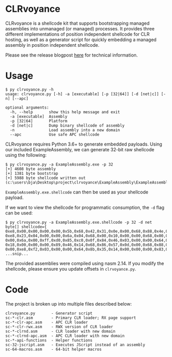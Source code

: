 # CLRvoyance

CLRvoyance is a shellcode kit that supports bootstrapping managed assemblies into unmanaged (or managed) processes. It provides three different implementations of position independent shellcode for CLR hosting, as well as a generator script for quickly embedding a managed assembly in position independent shellcode.

Please see the release blogpost [here](https://www.accenture.com/us-en/blogs/cyber-defense/clrvoyance-loading-managed-code-into-unmanaged-processes) for technical information.

# Usage

```
$ py clrvoyance.py -h
usage: clrvoyance.py [-h] -a [executable] [-p [32|64]] [-d [net|c]] [-n] [--apc]

optional arguments:
  -h, --help       show this help message and exit
  -a [executable]  Assembly
  -p [32|64]       Platform
  -d [net|c]       Dump binary shellcode of assembly
  -n               Load assembly into a new domain
  --apc            Use safe APC shellcode
```

CLRvoyance requires Python 3.6+ to generate embedded payloads. Using our included ExampleAssembly, we can generate 32-bit raw shellcode using the following:

```
$ py clrvoyance.py -a ExampleAssembly.exe -p 32
[+] 4608 byte assembly
[+] 1381 byte bootstrap
[+] 5988 byte shellcode written out (c:\users\bja\Desktop\project\clrvoyance\ExampleAssembly\ExampleAssembly\bin\Debug\ExampleAssembly.exe.shellcode)
```

`ExampleAssembly.exe.shellcode` can then be used as your shellcode payload.

If we want to view the shellcode for programmatic consumption, the `-d` flag can be used:

```
$ py clrvoyance.py -a ExampleAssembly.exe.shellcode -p 32 -d net
byte[] shellcode={
0xe8,0x00,0x00,0x00,0x00,0x5b,0x68,0x42,0x31,0x0e,0x00,0x68,0x88,0x4e,0x0d,0x00,
0xe8,0x23,0x04,0x00,0x00,0x6a,0x04,0x68,0x00,0x10,0x00,0x00,0x68,0x00,0x03,0x00,
0x00,0x6a,0x00,0xff,0xd0,0x85,0xc0,0x0f,0x84,0x46,0x03,0x00,0x00,0x64,0x8b,0x35,
0x18,0x00,0x00,0x00,0x89,0x46,0x14,0x68,0x86,0x57,0x0d,0x00,0x68,0x88,0x4e,0x0d,
0x00,0xe8,0xf2,0x03,0x00,0x00,0x64,0x8b,0x35,0x14,0x00,0x00,0x00,0x83,0xc6,0x38,
...snip...
```

The provided assemblies were compiled using nasm 2.14. If you modify the shellcode, please ensure you update offsets in `clrvoyance.py`.

# Code

The project is broken up into multiple files described below:

```
clrvoyance.py  	    - Generator script
sc-*-clr.asm 	    - Primary CLR loader; RX page support
sc-*-clr-apc.asm    - APC CLR loader
sc-*-clr-rwx.asm    - RWX version of CLR loader
sc-*-clrnd.asm      - CLR loader with new domain
sc-*-clrnd-apc.asm  - APC CLR loader with new domain
sc-*-api-functions  - Helper functions
sc-32-jscript.asm   - Executes JScript instead of an assembly
sc-64-macros.asm    - 64-bit helper macros
```